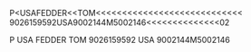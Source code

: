P<USAFEDDER<<TOM<<<<<<<<<<<<<<<<<<<<<<<<<<<<
9026159592USA9002144M5002146<<<<<<<<<<<<<<02

P USA FEDDER TOM
9026159592 USA 9002144M5002146